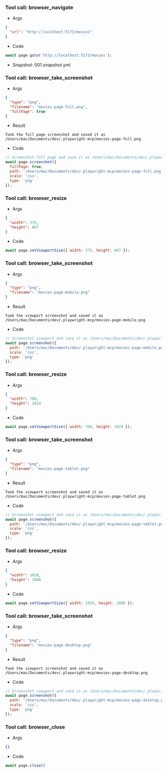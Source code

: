 
### Tool call: browser_navigate
- Args
```json
{
  "url": "http://localhost:5173/movies"
}
```
- Code
```js
await page.goto('http://localhost:5173/movies');
```
- Snapshot: 001.snapshot.yml


### Tool call: browser_take_screenshot
- Args
```json
{
  "type": "png",
  "filename": "movies-page-full.png",
  "fullPage": true
}
```
- Result
```
Took the full page screenshot and saved it as /Users/mac/Documents/dev/.playwright-mcp/movies-page-full.png
```
- Code
```js
// Screenshot full page and save it as /Users/mac/Documents/dev/.playwright-mcp/movies-page-full.png
await page.screenshot({
  fullPage: true,
  path: '/Users/mac/Documents/dev/.playwright-mcp/movies-page-full.png',
  scale: 'css',
  type: 'png'
});
```


### Tool call: browser_resize
- Args
```json
{
  "width": 375,
  "height": 667
}
```
- Code
```js
await page.setViewportSize({ width: 375, height: 667 });
```


### Tool call: browser_take_screenshot
- Args
```json
{
  "type": "png",
  "filename": "movies-page-mobile.png"
}
```
- Result
```
Took the viewport screenshot and saved it as /Users/mac/Documents/dev/.playwright-mcp/movies-page-mobile.png
```
- Code
```js
// Screenshot viewport and save it as /Users/mac/Documents/dev/.playwright-mcp/movies-page-mobile.png
await page.screenshot({
  path: '/Users/mac/Documents/dev/.playwright-mcp/movies-page-mobile.png',
  scale: 'css',
  type: 'png'
});
```


### Tool call: browser_resize
- Args
```json
{
  "width": 768,
  "height": 1024
}
```
- Code
```js
await page.setViewportSize({ width: 768, height: 1024 });
```


### Tool call: browser_take_screenshot
- Args
```json
{
  "type": "png",
  "filename": "movies-page-tablet.png"
}
```
- Result
```
Took the viewport screenshot and saved it as /Users/mac/Documents/dev/.playwright-mcp/movies-page-tablet.png
```
- Code
```js
// Screenshot viewport and save it as /Users/mac/Documents/dev/.playwright-mcp/movies-page-tablet.png
await page.screenshot({
  path: '/Users/mac/Documents/dev/.playwright-mcp/movies-page-tablet.png',
  scale: 'css',
  type: 'png'
});
```


### Tool call: browser_resize
- Args
```json
{
  "width": 1920,
  "height": 1080
}
```
- Code
```js
await page.setViewportSize({ width: 1920, height: 1080 });
```


### Tool call: browser_take_screenshot
- Args
```json
{
  "type": "png",
  "filename": "movies-page-desktop.png"
}
```
- Result
```
Took the viewport screenshot and saved it as /Users/mac/Documents/dev/.playwright-mcp/movies-page-desktop.png
```
- Code
```js
// Screenshot viewport and save it as /Users/mac/Documents/dev/.playwright-mcp/movies-page-desktop.png
await page.screenshot({
  path: '/Users/mac/Documents/dev/.playwright-mcp/movies-page-desktop.png',
  scale: 'css',
  type: 'png'
});
```


### Tool call: browser_close
- Args
```json
{}
```
- Code
```js
await page.close()
```

